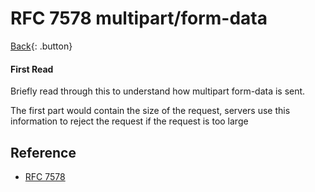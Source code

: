 # RFC 7578 multipart/form-data

[Back](../index.md#rfc){: .button}

#### First Read

Briefly read through this to understand how multipart form-data is sent.

The first part would contain the size of the request, servers use this information to reject the request if the request is too large

## Reference

- [RFC 7578](https://tools.ietf.org/html/rfc7578)
